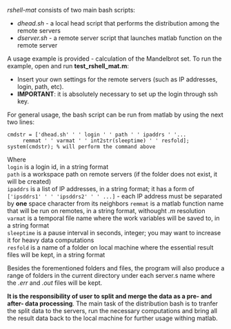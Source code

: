 *rshell-mat* consists of two main bash scripts:  
* *dhead.sh* - a local head script that performs the distribution among the remote servers
* *dserver.sh* - a remote server script that launches matlab function on the remote server  

A usage example is provided - calculation of the Mandelbrot set. To run the example, open and run **test_rshell_mat.m**:  
* Insert your own settings for the remote servers (such as IP addresses, login, path, etc).  
* **IMPORTANT**: it is absolutely necessary to set up the login through ssh key.  

For general usage, the bash script can be run from matlab by using the next two lines:  
```  
cmdstr = ['dhead.sh' ' ' login ' ' path ' ' ipaddrs ' '...
	 remmat ' ' varmat ' ' int2str(sleeptime) ' ' resfold];  
system(cmdstr); % will perform the command above
```  
Where  
`login` is a login id, in a string format  
`path` is a workspace path on remote servers (if the folder does not exist, it will be created)  
`ipaddrs` is a list of IP addresses, in a string format; it has a form of `['ipsddrs1' ' ' 'ipsddrs2' ' ' ...]` - each IP address must be separated by **one** space character from its neighbors
`remmat` is a matlab function name that will be run on remotes, in a string format, withought *.m* resolution
`varmat` is a temporal file name where the work variables will be saved to, in a string format  
`sleeptime` is a pause interval in seconds, integer; you may want to increase it for heavy data computations  
`resfold` is a name of a folder on local machine where the essential result files will be kept, in a string format

Besides the forementioned folders and files, the program will also produce a range of folders in the current directory under each server.s name where the *.err* and *.out* files will be kept.

**It is the responsibility of user to split and merge the data as a pre- and after- data processing**. The main task of the distribution bash is to tranfer the split data to the servers, run the necessary computations and bring all the result data back to the local machine for further usage withing matlab. 

